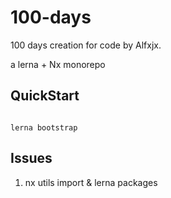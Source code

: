 # 100-days

100 days creation for code by Alfxjx.

a lerna + Nx monorepo

## QuickStart

```shell

lerna bootstrap

```

## Issues

1. nx utils import & lerna packages
